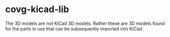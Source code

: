 # covg-kicad-lib

The 3D models are not KiCad 3D models. Rather these are 3D models found for the parts in use that can be subsequently imported into KiCad.
